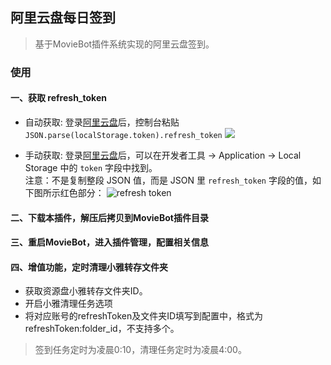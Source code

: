 ## 阿里云盘每日签到

> 基于MovieBot插件系统实现的阿里云盘签到。

### 使用

#### 一、获取 refresh_token

- 自动获取: 登录[阿里云盘](https://www.aliyundrive.com/drive/)后，控制台粘贴 `JSON.parse(localStorage.token).refresh_token`
  ![](./assets/refresh_token_1.png)

- 手动获取: 登录[阿里云盘](https://www.aliyundrive.com/drive/)后，可以在开发者工具 ->
  Application -> Local Storage 中的 `token` 字段中找到。  
  注意：不是复制整段 JSON 值，而是 JSON 里 `refresh_token` 字段的值，如下图所示红色部分：
  ![refresh token](https://raw.githubusercontent.com/mrabit/aliyundriveDailyCheck/master/assets/refresh_token_2.png)


#### 二、下载本插件，解压后拷贝到MovieBot插件目录

#### 三、重启MovieBot，进入插件管理，配置相关信息

#### 四、增值功能，定时清理小雅转存文件夹
- 获取资源盘小雅转存文件夹ID。
- 开启小雅清理任务选项
- 将对应账号的refreshToken及文件夹ID填写到配置中，格式为refreshToken:folder_id，不支持多个。

> 签到任务定时为凌晨0:10，清理任务定时为凌晨4:00。